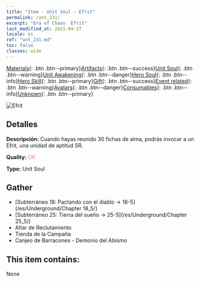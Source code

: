 ```yaml
---
title: "Item - Unit Soul - Efrit"
permalink: /unt_231/
excerpt: "Era of Chaos  Efrit"
last_modified_at: 2021-04-27
locale: es
ref: "unt_231.md"
toc: false
classes: wide
---
```

 [Materials](/ItemsES/){: .btn .btn--primary}[Artifacts](/ItemsES/Artifacts/){: .btn .btn--success}[Unit Soul](/ItemsES/UnitSoul/){: .btn .btn--warning}[Unit Awakening](/ItemsES/UnitAwakening/){: .btn .btn--danger}[Hero Soul](/ItemsES/HeroSoul/){: .btn .btn--info}[Hero Skill](/ItemsES/HeroSkill/){: .btn .btn--primary}[Gift](/ItemsES/Gift/){: .btn .btn--success}[Event related](/ItemsES/Events/){: .btn .btn--warning}[Avatars](/ItemsES/Avatars/){: .btn .btn--danger}[Consumables](/ItemsES/Consumables/){: .btn .btn--info}[Unknown](/ItemsES/Unknown/){: .btn .btn--primary}

 ![Efrit](/images/u/ti_liehuojingling.jpg)

## Detalles
 **Descripción:** Cuando hayas reunido 30 fichas de alma, podrás invocar a un Efrit, una unidad de aptitud SR.

 **Quality:** <span style="color: #DA70D6">OK</span>

 **Type:** Unit Soul

## Gather

*    [Subterráneo 18: Pactando con el diablo -> 18-5](/es/Underground/Chapter 18_5/) 
*    [Subterráneo 25: Tierra del sueño -> 25-5](/es/Underground/Chapter 25_5/) 
*    Altar de Reclutamiento 
*    Tienda de la Campaña 
*    Canjeo de Barracones - Demonio del Abismo 

## This item contains:

  None

